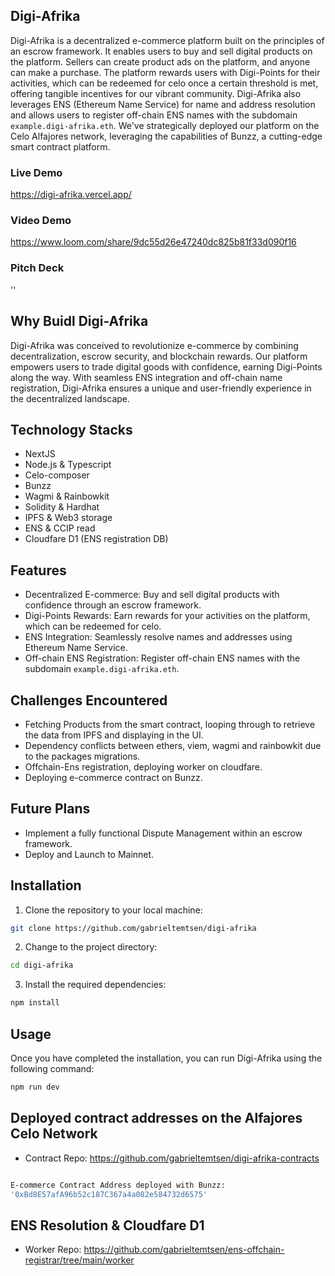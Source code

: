 ## Digi-Afrika

Digi-Afrika is a decentralized e-commerce platform built on the principles of an escrow framework. It enables users to buy and sell digital products on the platform. Sellers can create product ads on the platform, and anyone can make a purchase. The platform rewards users with Digi-Points for their activities, which can be redeemed for celo once a certain threshold is met, offering tangible incentives for our vibrant community. Digi-Afrika also leverages ENS (Ethereum Name Service) for name and address resolution and allows users to register off-chain ENS names with the subdomain `example.digi-afrika.eth`. We've strategically deployed our platform on the Celo Alfajores network, leveraging the capabilities of Bunzz, a cutting-edge smart contract platform.  

### Live Demo
https://digi-afrika.vercel.app/
### Video Demo
https://www.loom.com/share/9dc55d26e47240dc825b81f33d090f16

### Pitch Deck
''


## Why Buidl Digi-Afrika
Digi-Afrika was conceived to revolutionize e-commerce by combining decentralization, escrow security, and blockchain rewards. Our platform empowers users to trade digital goods with confidence, earning Digi-Points along the way. With seamless ENS integration and off-chain name registration, Digi-Afrika ensures a unique and user-friendly experience in the decentralized landscape.

## Technology Stacks
* NextJS
* Node.js & Typescript
* Celo-composer
* Bunzz
* Wagmi & Rainbowkit
* Solidity & Hardhat
* IPFS & Web3 storage
* ENS & CCIP read
* Cloudfare D1 (ENS registration DB)



## Features
* Decentralized E-commerce: Buy and sell digital products with confidence through an escrow framework.
* Digi-Points Rewards: Earn rewards for your activities on the platform, which can be redeemed for celo.
* ENS Integration: Seamlessly resolve names and addresses using Ethereum Name Service.
* Off-chain ENS Registration: Register off-chain ENS names with the subdomain `example.digi-afrika.eth`.


## Challenges Encountered
* Fetching Products from the smart contract, looping through to retrieve the data from IPFS and displaying in the UI.
* Dependency conflicts between ethers, viem, wagmi and rainbowkit due to the packages migrations.
* Offchain-Ens registration, deploying worker on cloudfare.
* Deploying e-commerce contract on Bunzz.

## Future  Plans
* Implement a fully functional Dispute Management within an escrow framework.
* Deploy and Launch to Mainnet.


## Installation
1. Clone the repository to your local machine: 
```bash
git clone https://github.com/gabrieltemtsen/digi-afrika

```
2. Change to the project directory: 
```bash
cd digi-afrika
```
3. Install the required dependencies: 
```bash
npm install
```
## Usage
Once you have completed the installation, you can run Digi-Afrika using the following 
command: 
```bash
npm run dev
```
## Deployed contract addresses on the Alfajores Celo Network
*  Contract Repo: https://github.com/gabrieltemtsen/digi-afrika-contracts

```bash

E-commerce Contract Address deployed with Bunzz: 
'0xBd8E57afA96b52c187C367a4a082e584732d6575'

```
## ENS Resolution & Cloudfare D1
*  Worker Repo: https://github.com/gabrieltemtsen/ens-offchain-registrar/tree/main/worker

